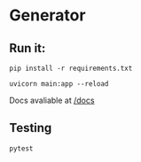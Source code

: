 # Generator

## Run it:

```shell
pip install -r requirements.txt
```

``` shell
uvicorn main:app --reload
```

Docs avaliable at [/docs](http://127.0.0.1:8000/docs)

## Testing

```shell
pytest
```